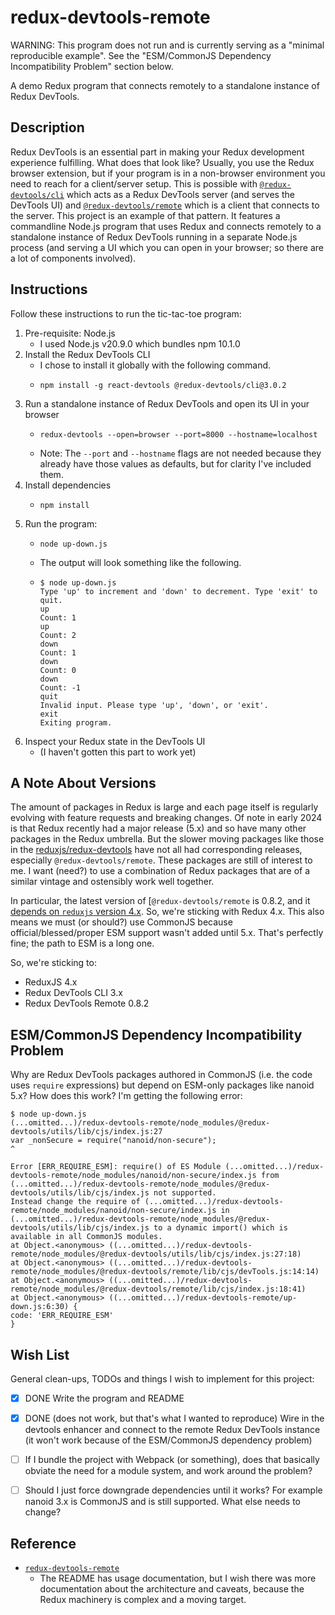 # redux-devtools-remote

WARNING: This program does not run and is currently serving as a "minimal reproducible example". See the "ESM/CommonJS Dependency Incompatibility Problem" section below.

A demo Redux program that connects remotely to a standalone instance of Redux DevTools.


## Description

Redux DevTools is an essential part in making your Redux development experience fulfilling. What does that look like?
Usually, you use the Redux browser extension, but if your program is in a non-browser environment you need to reach for a
client/server setup. This is possible with [`@redux-devtools/cli`](https://github.com/reduxjs/redux-devtools/tree/main/packages/redux-devtools-cli)
which acts as a Redux DevTools server (and serves the DevTools UI) and [`@redux-devtools/remote`](https://github.com/reduxjs/redux-devtools/tree/main/packages/redux-devtools-remote)
which is a client that connects to the server. This project is an example of that pattern. It features a commandline
Node.js program that uses Redux and connects remotely to a standalone instance of Redux DevTools running in a separate
Node.js process (and serving a UI which you can open in your browser; so there are a lot of components involved).


## Instructions

Follow these instructions to run the tic-tac-toe program:

1. Pre-requisite: Node.js
   * I used Node.js v20.9.0 which bundles npm 10.1.0
2. Install the Redux DevTools CLI
   * I chose to install it globally with the following command.
   * ```shell
     npm install -g react-devtools @redux-devtools/cli@3.0.2
     ```
3. Run a standalone instance of Redux DevTools and open its UI in your browser
   * ```shell
     redux-devtools --open=browser --port=8000 --hostname=localhost
     ```
   * Note: The `--port` and `--hostname` flags are not needed because they already have those values as defaults, but for
     clarity I've included them.
4. Install dependencies
   * ```shell
     npm install
     ```
5. Run the program:
   * ```shell
     node up-down.js 
     ``` 
   * The output will look something like the following.
   * ```text
     $ node up-down.js 
     Type 'up' to increment and 'down' to decrement. Type 'exit' to quit.
     up
     Count: 1
     up
     Count: 2
     down
     Count: 1
     down
     Count: 0
     down
     Count: -1
     quit
     Invalid input. Please type 'up', 'down', or 'exit'.
     exit
     Exiting program.
     ```
6. Inspect your Redux state in the DevTools UI
    * (I haven't gotten this part to work yet)


## A Note About Versions

The amount of packages in Redux is large and each page itself is regularly evolving with feature requests and breaking
changes. Of note in early 2024 is that Redux recently had a major release (5.x) and so have many other packages in the
Redux umbrella. But the slower moving packages like those in the [reduxjs/redux-devtools](https://github.com/reduxjs/redux-devtools)
have not all had corresponding releases, especially `@redux-devtools/remote`. These packages are still of interest to me.
I want (need?) to use a combination of Redux packages that are of a similar vintage and ostensibly work well together.

In particular, the latest version of [`@redux-devtools/remote` is 0.8.2, and it [depends on `reduxjs` version 4.x](https://github.com/reduxjs/redux-devtools/blob/baf484adbc19b3da38c379a2a28572846114e217/packages/redux-devtools-remote/package.json#L67).
So, we're sticking with Redux 4.x. This also means we must (or should?) use CommonJS because official/blessed/proper ESM
support wasn't added until 5.x. That's perfectly fine; the path to ESM is a long one.

So, we're sticking to:

* ReduxJS 4.x
* Redux DevTools CLI 3.x
* Redux DevTools Remote 0.8.2


## ESM/CommonJS Dependency Incompatibility Problem

Why are Redux DevTools packages authored in CommonJS (i.e. the code uses `require` expressions) but depend on ESM-only
packages like nanoid 5.x? How does this work? I'm getting the following error:

```text
$ node up-down.js
(...omitted...)/redux-devtools-remote/node_modules/@redux-devtools/utils/lib/cjs/index.js:27
var _nonSecure = require("nanoid/non-secure");
^

Error [ERR_REQUIRE_ESM]: require() of ES Module (...omitted...)/redux-devtools-remote/node_modules/nanoid/non-secure/index.js from (...omitted...)/redux-devtools-remote/node_modules/@redux-devtools/utils/lib/cjs/index.js not supported.
Instead change the require of (...omitted...)/redux-devtools-remote/node_modules/nanoid/non-secure/index.js in (...omitted...)/redux-devtools-remote/node_modules/@redux-devtools/utils/lib/cjs/index.js to a dynamic import() which is available in all CommonJS modules.
at Object.<anonymous> ((...omitted...)/redux-devtools-remote/node_modules/@redux-devtools/utils/lib/cjs/index.js:27:18)
at Object.<anonymous> ((...omitted...)/redux-devtools-remote/node_modules/@redux-devtools/remote/lib/cjs/devTools.js:14:14)
at Object.<anonymous> ((...omitted...)/redux-devtools-remote/node_modules/@redux-devtools/remote/lib/cjs/index.js:18:41)
at Object.<anonymous> ((...omitted...)/redux-devtools-remote/up-down.js:6:30) {
code: 'ERR_REQUIRE_ESM'
}
```


## Wish List

General clean-ups, TODOs and things I wish to implement for this project:

* [x] DONE Write the program and README
* [x] DONE (does not work, but that's what I wanted to reproduce) Wire in the devtools enhancer and connect to the remote Redux DevTools instance (it won't work because of the ESM/CommonJS dependency problem)
* [ ] If I bundle the project with Webpack (or something), does that basically obviate the need for a module system, and work
  around the problem?
* [ ] Should I just force downgrade dependencies until it works? For example nanoid 3.x is CommonJS and is still supported.
  What else needs to change?


## Reference

* [`redux-devtools-remote`](https://github.com/reduxjs/redux-devtools/tree/main/packages/redux-devtools-remote)
  * The README has usage documentation, but I wish there was more documentation about the architecture and caveats, because
    the Redux machinery is complex and a moving target.

